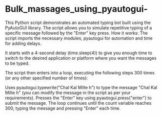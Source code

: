 # Bulk_massages_using_pyautogui-
This Python script demonstrates an automated typing bot built using the PyAutoGUI library. The script allows you to simulate repetitive typing of a specific message followed by the "Enter" key press.
How it works:
The script imports the necessary modules, pyautogui for automation and time for adding delays.

It starts with a 4-second delay (time.sleep(4)) to give you enough time to switch to the desired application or platform where you want the messages to be typed.

The script then enters into a loop, executing the following steps 300 times (or any other specified number of times):

Uses pyautogui.typewrite("Chal Kal Milte h") to type the message "Chal Kal Milte h" (you can modify the message in the script as per your requirements).
Presses the "Enter" key using pyautogui.press("enter") to submit the message.
The loop continues until the count variable reaches 300, typing the message and pressing "Enter" each time.

